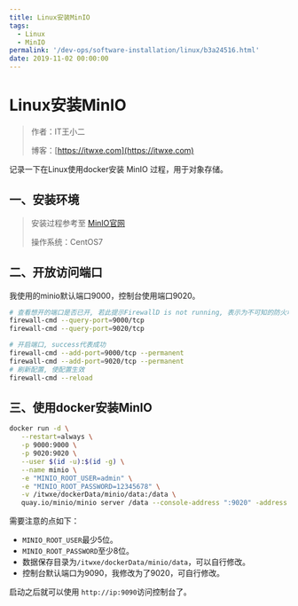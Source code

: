 ```yaml
---
title: Linux安装MinIO
tags:
  - Linux
  - MinIO
permalink: '/dev-ops/software-installation/linux/b3a24516.html'
date: 2019-11-02 00:00:00
---
```


# Linux安装MinIO

> 作者：IT王小二
>
> 博客：[https://itwxe.com](https://itwxe.com)

记录一下在Linux使用docker安装 MinIO 过程，用于对象存储。

## 一、安装环境

> 安装过程参考至 [MinIO官网](https://docs.min.io/cn/minio-quickstart-guide.html)
>
> 操作系统：CentOS7

## 二、开放访问端口

我使用的minio默认端口9000，控制台使用端口9020。

```bash
# 查看想开的端口是否已开, 若此提示FirewallD is not running, 表示为不可知的防火墙 需要查看状态并开启防火墙, 如果是云服务器还需要去控制台配置安全组访问
firewall-cmd --query-port=9000/tcp
firewall-cmd --query-port=9020/tcp

# 开启端口, success代表成功
firewall-cmd --add-port=9000/tcp --permanent
firewall-cmd --add-port=9020/tcp --permanent
# 刷新配置, 使配置生效
firewall-cmd --reload
```

## 三、使用docker安装MinIO

```bash
docker run -d \
   --restart=always \
   -p 9000:9000 \
   -p 9020:9020 \
   --user $(id -u):$(id -g) \
   --name minio \
   -e "MINIO_ROOT_USER=admin" \
   -e "MINIO_ROOT_PASSWORD=12345678" \
   -v /itwxe/dockerData/minio/data:/data \
   quay.io/minio/minio server /data --console-address ":9020" -address ":9000"
```

需要注意的点如下：

- `MINIO_ROOT_USER`最少5位。
- `MINIO_ROOT_PASSWORD`至少8位。
- 数据保存目录为`/itwxe/dockerData/minio/data`，可以自行修改。
- 控制台默认端口为9090，我修改为了9020，可自行修改。

启动之后就可以使用 `http://ip:9090`访问控制台了。
